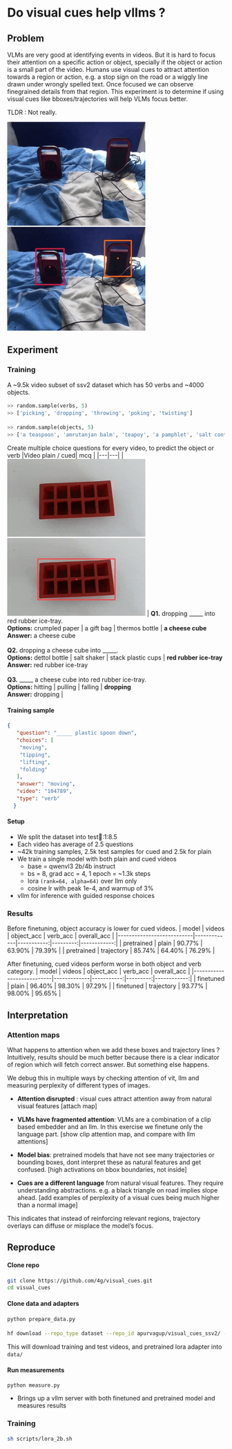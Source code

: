 # Do visual cues help vllms ? 

## Problem
VLMs are very good at identifying events in videos. But it is hard to focus their attention on a specific action or object, specially if the object or action is a small part of the video. Humans use visual cues to attract attention towards a region or action, e.g. a stop sign on the road or a wiggly line drawn under wrongly spelled text. Once focused we can observe finegrained details from that region. This experiment is to determine if using visual cues like bboxes/trajectories will help VLMs focus better.

TLDR : Not really.

![plain video ](assets/plain.gif) ![trajectory and bbox cues](assets/trajectory.gif)

## Experiment
### Training
A ~9.5k video subset of ssv2 dataset which has 50 verbs and ~4000 objects. 

```python
>> random.sample(verbs, 5)
>> ['picking', 'dropping', 'throwing', 'poking', 'twisting']

>> random.sample(objects, 5)
>> ['a teaspoon', 'amrutanjan balm', 'teapoy', 'a pamphlet', 'salt container']
```

Create multiple choice questions for every video, to predict the object or verb 
|Video plain / cued| mcq |
|---|---|
| ![video 137108 preview](assets/ice_plain.gif) ![video 137108 preview](assets/ice_cues.gif) | **Q1.** dropping _____ into red rubber ice-tray.  <br>**Options:** crumpled paper \| a gift bag \| thermos bottle \| **a cheese cube**  <br>**Answer:** a cheese cube  <br><br> **Q2.** dropping a cheese cube into _____.  <br>**Options:** dettol bottle \| salt shaker \| stack plastic cups \| **red rubber ice-tray**  <br>**Answer:** red rubber ice-tray  <br><br> **Q3.** _____ a cheese cube into red rubber ice-tray.  <br>**Options:** hitting \| pulling \| falling \| **dropping**  <br>**Answer:** dropping |

#### Training sample
```json
{
   "question": "_____ plastic spoon down",
   "choices": [
    "moving",
    "tipping",
    "lifting",
    "folding"
   ],
   "answer": "moving",
   "video": "104789",
   "type": "verb"
  }
```

#### Setup
- We split the dataset into test:train::1:8.5 
- Each video has average of 2.5 questions
- ~42k training samples, 2.5k test samples for cued and 2.5k for plain
- We train a single model with both plain and cued videos
    - base = qwenvl3 2b/4b instruct
    - bs = 8, grad acc = 4, 1 epoch = ~1.3k steps
    - lora `(rank=64, alpha=64)` over llm only
    - cosine lr with peak 1e-4, and warmup of 3%
- vllm for inference with guided response choices 

### Results
Before finetuning, object accuracy is lower for cued videos. 
| model                      | videos      | object_acc | verb_acc | overall_acc |
|---------------------------|-------------|-----------:|---------:|------------:|
| pretrained | plain       | 90.77%     | 63.90%   | 79.39%      |
| pretrained | trajectory  | 85.74%     | 64.40%   | 76.29%      |


After finetuning, cued videos perform worse in both object and verb category. 
| model                      | videos      | object_acc | verb_acc | overall_acc |
|---------------------------|-------------|-----------:|---------:|------------:|
| finetuned                  | plain       | 96.40%     | 98.30%   | 97.29%      |
| finetuned                  | trajectory  | 93.77%     | 98.00%   | 95.65%      |


## Interpretation
### Attention maps
What happens to attention when we add these boxes and trajectory lines ? Intuitively, results should be much better because there is a clear indicator of region which will fetch correct answer. But something else happens.  

We debug this in multiple ways by checking attention of vit, llm and measuring perplexity of different types of images. 

- **Attention disrupted** : visual cues attract attention away from natural visual features [attach map]

- **VLMs have fragmented attention**: VLMs are a combination of a clip based embedder and an llm. In this exercise we finetune only the language part. [show clip attention map, and compare with llm attentions]

- **Model bias**: pretrained models that have not see many trajectories or bounding boxes, dont interpret these as natural features and get confused. [high activations on bbox boundaries, not inside]

- **Cues are a different language** from natural visual features. They require understanding abstractions. e.g. a black triangle on road implies slope ahead. [add examples of perplexity of a visual cues being much higher than a normal image] 

This indicates that instead of reinforcing relevant regions, trajectory overlays can diffuse or misplace the model’s focus.

## Reproduce

#### Clone repo
```sh
git clone https://github.com/4g/visual_cues.git
cd visual_cues
```


#### Clone data and adapters

```sh
python prepare_data.py

hf download --repo_type dataset --repo_id apurvagup/visual_cues_ssv2/ --local_dir ./data/
```
This will download training and test videos, and pretrained lora adapter into `data/`

#### Run measurements
```
python measure.py
```
- Brings up a vllm server with both finetuned and pretrained model and measures results

### Training

```sh
sh scripts/lora_2b.sh
```




